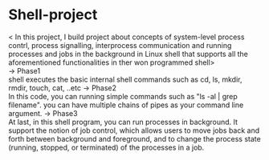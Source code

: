 # Shell-project
< In this project, I build project about concepts of system-level process contrl, process signalling, interprocess communication and running processes and jobs in the background in Linux shell that supports all the aforementioned functionalities in ther won programmed shell>                                                       
-> Phase1                                                                             
shell executes the basic internal shell commands such as cd, ls, mkdir, rmdir, touch, cat, ..etc
-> Phase2                                                                           
In this code, you can running simple commands such as "ls -al | grep filename". you can have multiple chains of pipes as your command line argument.
-> Phase3                                                                                       
At last, in this shell program, you can run processes in background. It support the notion of job control, which allows users to move jobs back and forth between background and foreground, and to change the process state (running, stopped, or terminated) of the processes in a job.
